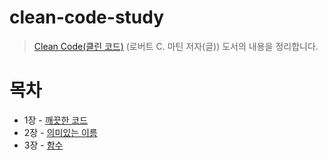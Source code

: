 # clean-code-study
> [Clean Code(클린 코드)](https://product.kyobobook.co.kr/detail/S000001032980) (로버트 C. 마틴 저자(글)) 도서의 내용을 정리합니다.

# 목차
- 1장 - [깨끗한 코드](https://github.com/devopenlibrary/clean-code-study/blob/main/chapter1-clean-code.md)
- 2장 - [의미있는 이름](https://github.com/devopenlibrary/clean-code-study/blob/main/chapter2-meaningful-names.md)
- 3장 - [함수](https://github.com/devopenlibrary/clean-code-study/blob/main/chapter3-function.md)
